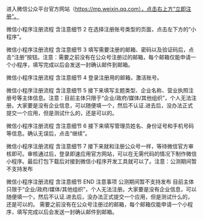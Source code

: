 进入微信公众平台官方网站（https://mp.weixin.qq.com），点击右上方“立即注册”。

微信小程序注册流程 含注意细节
2
在选择注册账号类型的页面，点击左下方的“小程序”。

微信小程序注册流程 含注意细节
3
填写需要注册的邮箱、密码以及验证码后，点击“注册”按钮。注意：需要之前没有在公众号注册过的邮箱，每个邮箱仅能申请一个小程序，填写完成以后会发送一封确认邮件到邮箱。

微信小程序注册流程 含注意细节
4
登录注册用的邮箱，激活账号。

微信小程序注册流程 含注意细节
5
接下来填写主题类型、企业名称、营业执照注册号等主体信息。注意：目前主体只限于“企业/政府/媒体/其他组织”，个人无法注册。大家要是没有企业信息，可以随便填一个，然后不认证.进去后，没办法正式提交一个应用，但是测试什么的，还是可以的。

微信小程序注册流程 含注意细节
6
接下来填写管理员姓名、身份证号和手机号码等信息。确认无误后，点击“继续”。

微信小程序注册流程 含注意细节
7
接下来就和注册公众号一样，等待微信官方审核即可。审核通过后，登录即速应用官方网站，可以在无需代码的情况下制作微信小程序。最后打包下载后对接到微信小程序开发工具就可以了。注意：公测期间暂不支持发布

微信小程序注册流程 含注意细节
END
注意事项
公测期间暂不支持发布
目前主体只限于“企业/政府/媒体/其他组织”，个人无法注册。大家要是没有企业信息，可以随便填一个，然后不认证.进去后，没办法正式提交一个应用，但是测试什么的，还是可以的。
需要之前没有在公众号注册过的邮箱，每个邮箱仅能申请一个小程序，填写完成以后会发送一封确认邮件到邮箱。
